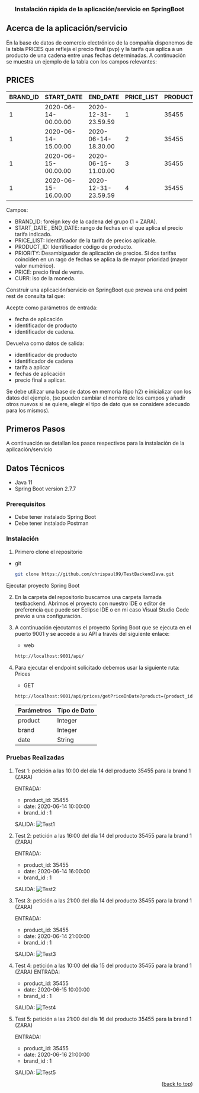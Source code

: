 <a name="readme-top"></a>

<br />
<div align="center">
  <h3 align="center">Instalación rápida de la aplicación/servicio en SpringBoot</h3>
</div>


## Acerca de la aplicación/servicio
En la base de datos de comercio electrónico de la compañía disponemos de la tabla PRICES que refleja el precio final (pvp) y la tarifa que aplica a un producto de una cadena entre unas fechas determinadas. A continuación se muestra un ejemplo de la tabla con los campos relevantes:

PRICES
-------

| BRAND_ID      | START_DATE           | END_DATE            | PRICE_LIST|PRODUCT_ID|PRIORITY|PRICE |CURR |
| ------------- | -------------------- |---------------------|-----------|----------|--------|------|-----|
| 1             | 2020-06-14-00.00.00  | 2020-12-31-23.59.59 |  1        |35455     | 0      |35.50 | EUR |
| 1             | 2020-06-14-15.00.00  | 2020-06-14-18.30.00 |  2        |35455     | 1      |25.45 | EUR |
| 1             | 2020-06-15-00.00.00  | 2020-06-15-11.00.00 |  3        |35455     | 1      |30.50 | EUR |
| 1             | 2020-06-15-16.00.00  | 2020-12-31-23.59.59 |  4        |35455     | 1      |38.95 | EUR |

 
Campos: 
 
* BRAND_ID: foreign key de la cadena del grupo (1 = ZARA).
* START_DATE , END_DATE: rango de fechas en el que aplica el precio tarifa indicado.
* PRICE_LIST: Identificador de la tarifa de precios aplicable.
* PRODUCT_ID: Identificador código de producto.
* PRIORITY: Desambiguador de aplicación de precios. Si dos tarifas coinciden en un rago de fechas se aplica la de mayor prioridad (mayor valor numérico).
* PRICE: precio final de venta.
* CURR: iso de la moneda.

Construir una aplicación/servicio en SpringBoot que provea una end point rest de consulta  tal que:
 
Acepte como parámetros de entrada:
* fecha de aplicación
* identificador de producto
* identificador de cadena.

Devuelva como datos de salida: 
* identificador de producto
* identificador de cadena
* tarifa a aplicar
* fechas de aplicación
* precio final a aplicar.
 
Se debe utilizar una base de datos en memoria (tipo h2) e inicializar con los datos del ejemplo, (se pueden cambiar el nombre de los campos y añadir otros nuevos si se quiere, elegir el tipo de dato que se considere adecuado para los mismos).

##  Primeros Pasos

A continuación se detallan los pasos respectivos para la instalación de la aplicación/servicio

##  Datos Técnicos

* Java 11
* Spring Boot version 2.7.7

### Prerequisitos

* Debe tener instalado Spring Boot
* Debe tener instalado Postman

### Instalación

1. Primero clone el repositorio
* git
  ```sh
  git clone https://github.com/chrispaul99/TestBackendJava.git
  ```

Ejecutar proyecto Spring Boot

2. En la carpeta del repositorio buscamos una carpeta llamada testbackend.  Abrimos el proyecto con nuestro IDE o editor de preferencia que puede ser Eclipse IDE o en mi caso Visual Studio Code previo a una configuración.  

3. A continuación ejecutamos el proyecto Spring Boot que se ejecuta en el puerto 9001 y se accede a su API a través del siguiente enlace:
   * web
    ```sh
    http://localhost:9001/api/
    ```
4. Para ejecutar el endpoint solicitado debemos usar la siguiente ruta:
    Prices
    * GET 
     ```sh
     http://localhost:9001/api/prices/getPriceInDate?product={product_id}&brand={brand_id}&date={date}
     ```
    | Parámetros    | Tipo de Dato  |
    | ------------- | ------------- |
    | product       | Integer       |
    | brand         | Integer       |
    | date          | String      |


### Pruebas Realizadas
1. Test 1: petición a las 10:00 del día 14 del producto 35455   para la brand 1 (ZARA)

    ENTRADA:
    * product_id: 35455
    * date: 2020-06-14 10:00:00
    * brand_id : 1

    SALIDA:
    <image src="/tests/test1.png" alt="Test1">

2. Test 2: petición a las 16:00 del día 14 del producto 35455   para la brand 1 (ZARA)

    ENTRADA:
    * product_id: 35455
    * date: 2020-06-14 16:00:00
    * brand_id : 1

    SALIDA:
    <image src="/tests/test2.png" alt="Test2">

3. Test 3: petición a las 21:00 del día 14 del producto 35455   para la brand 1 (ZARA)

    ENTRADA:
    * product_id: 35455
    * date: 2020-06-14 21:00:00
    * brand_id : 1

    SALIDA:
    <image src="/tests/test3.png" alt="Test3">

4. Test 4: petición a las 10:00 del día 15 del producto 35455   para la brand 1 (ZARA)
    ENTRADA:
    * product_id: 35455
    * date: 2020-06-15 10:00:00
    * brand_id : 1

    SALIDA:
    <image src="/tests/test4.png" alt="Test4">

5. Test 5: petición a las 21:00 del día 16 del producto 35455   para la brand 1 (ZARA)

    ENTRADA:
    * product_id: 35455
    * date: 2020-06-16 21:00:00
    * brand_id : 1

    SALIDA:
    <image src="/tests/test5.png" alt="Test5">


<p align="right">(<a href="#readme-top">back to top</a>)</p>

